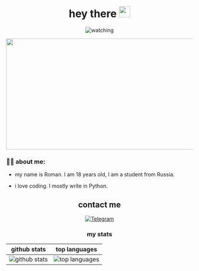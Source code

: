 <h1 align="center">
  hey there
  <img src="https://media.giphy.com/media/hvRJCLFzcasrR4ia7z/giphy.gif" width="30px"/>
</h1>

<p align="center">
  <img src="https://komarev.com/ghpvc/?username=m1zz0g&style=for-the-badge&label=profile views" alt="watching"/>
</p>

<p align="center">
  <img src="https://media.giphy.com/media/dWesBcTLavkZuG35MI/giphy.gif" width="600" height="300"/>
</p>

### :man_technologist: about me:
- my name is Roman. I am 18 years old, I am a student from Russia.

- i love coding. I mostly write in Python.


<h2 align="center">contact me</h2>
<p align="center">
  <a href="https://t.me/m1zz0g">
    <img src="https://img.shields.io/badge/-Telegram-black?style=flat&logo=telegram" alt="Telegram"/>
  </a>
</p>

<h3 align="center">my stats</h3>

| github stats | top languages |
| --- | --- |
| ![github stats](https://github-readme-stats.vercel.app/api?username=m1zz0g&show_icons=true&title_color=f6c32c&icon_color=f6c32c&text_color=9f9f9f&bg_color=151515&count_private=true) | ![top languages](https://github-readme-stats.vercel.app/api/top-langs/?username=m1zz0g&show_icons=true&title_color=f6c32c&icon_color=f6c32c&text_color=9f9f9f&bg_color=151515&count_private=true&layout=compact) |
